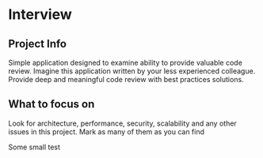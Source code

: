 # Interview

## Project Info

Simple application designed to examine ability to provide valuable code review.
Imagine this application written by your less experienced colleague.
Provide deep and meaningful code review with best practices solutions.

## What to focus on

Look for architecture, performance, security, scalability and any other issues in this project.
 Mark as many of them as you can find


Some small test
